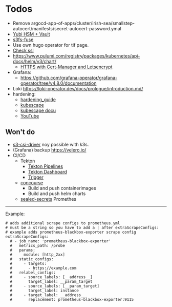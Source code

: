 Todos
=====

- Remove argocd-app-of-apps/cluster/irish-sea/smallstep-autocert/manifests/secret-autocert-password.ymal
- [Yubi HSM + Vault](https://developer.hashicorp.com/vault/docs/configuration)
- [s3fs-fuse](https://github.com/s3fs-fuse/s3fs-fuse#examples)
- Use own hugo operator for tif page.
- [Check ssl](https://www.ssllabs.com/ssltest/?ref=traefik.io)
- https://www.pulumi.com/registry/packages/kubernetes/api-docs/helm/v3/chart/
   - [HTTPS with Cert-Manager and Letsencrypt](https://k3s.rocks/https-cert-manager-letsencrypt/)
- Grafana:
  - https://github.com/grafana-operator/grafana-operator/tree/v4.8.0/documentation
- Loki https://loki-operator.dev/docs/prologue/introduction.md/
- hardening:
  - [hardening_guide](https://rancher.com/docs/k3s/latest/en/security/hardening_guide/)
  - [kubescape](https://github.com/armosec/kubescape)
  - [kubescape docu](https://hub.armo.cloud/docs)
  - [YouTube](https://www.youtube.com/watch?v=ZATGiDIDBQk)


Won't do
--------

- [s3-csi-driver](https://github.com/awslabs/mountpoint-s3-csi-driver/) noy possible with k3s.
- (Grafana) backup https://velero.io/
- CI/CD
  - Tekton
    - [Tekton Pipelines](https://tekton.dev/docs/getting-started/tasks/)
    - [Tekton Dashboard](https://tekton.dev/docs/dashboard/install/)
    - [Trigger](https://www.arthurkoziel.com/tutorial-tekton-triggers-with-github-integration/)
  - [concourse](https://concourse-ci.org/)
    - Build and push containerimages
    - Build and push helm charts
  - [sealed-secrets](https://github.com/bitnami-labs/sealed-secrets)
Promethes
---------

Example:

```
# adds additional scrape configs to prometheus.yml
# must be a string so you have to add a | after extraScrapeConfigs:
# example adds prometheus-blackbox-exporter scrape config
extraScrapeConfigs:
  # - job_name: 'prometheus-blackbox-exporter'
  #   metrics_path: /probe
  #   params:
  #     module: [http_2xx]
  #   static_configs:
  #     - targets:
  #       - https://example.com
  #   relabel_configs:
  #     - source_labels: [__address__]
  #       target_label: __param_target
  #     - source_labels: [__param_target]
  #       target_label: instance
  #     - target_label: __address__
  #       replacement: prometheus-blackbox-exporter:9115
  ```
